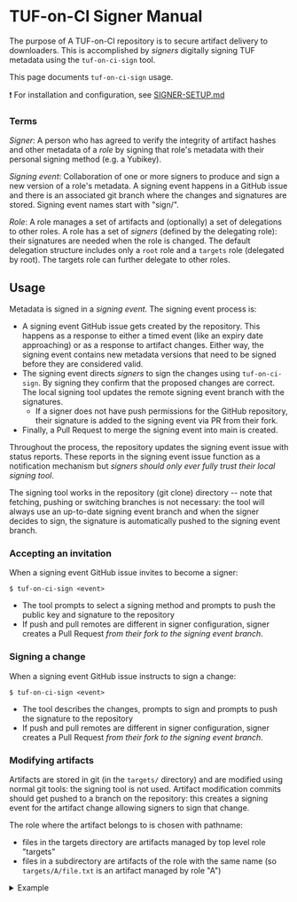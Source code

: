 # TUF-on-CI Signer Manual

The purpose of A TUF-on-CI repository is to secure artifact delivery to
downloaders. This is accomplished by _signers_ digitally signing TUF metadata using 
the `tuf-on-ci-sign` tool. 

This page documents `tuf-on-ci-sign` usage.

:exclamation: For installation and configuration, see [SIGNER-SETUP.md](SIGNER-SETUP.md)

### Terms

_Signer_: A person who has agreed to verify the integrity of artifact hashes and other
metadata of a _role_ by signing that role's metadata with their personal signing method
(e.g. a Yubikey).

_Signing event_: Collaboration of one or more signers to produce and sign a new version of 
a role's metadata. A signing event happens in a GitHub issue and there is an associated git
branch where the changes and signatures are stored. Signing event names start with "sign/".

_Role_: A role manages a set of artifacts and (optionally) a set of delegations to other
roles. A role has a set of _signers_ (defined by the delegating role): their signatures
are needed when the role is changed.
The default delegation structure includes only a `root` role and a `targets`
role (delegated by root). The targets role can further delegate to other roles.  

## Usage

Metadata is signed in a _signing event_. The signing event process is:
* A signing event GitHub issue gets created by the repository. This happens as a
  response to either a timed event (like an expiry date approaching) or as a response to
  artifact changes. Either way, the signing event contains new metadata versions that
  need to be signed before they are considered valid.
* The signing event directs _signers_ to sign the changes using `tuf-on-ci-sign`. By
  signing they confirm that the proposed changes are correct. The local signing tool
  updates the remote signing event branch with the signatures.
  * If a signer does not have push permissions for the GitHub repository, their signature
    is added to the signing event via PR from their fork.
* Finally, a Pull Request to merge the signing event into main is created.

Throughout the process, the repository updates the signing event issue with status
reports. These reports in the  signing event issue function as a notification mechanism
but *signers should only ever fully trust their local signing tool*.

The signing tool works in the repository (git clone) directory -- note that
fetching, pushing or switching branches is not necessary: the tool will always use an
up-to-date signing event branch and when the signer decides to sign, the signature is
automatically pushed to the signing event branch.

### Accepting an invitation 

When a signing event GitHub issue invites to become a signer:
```shell
$ tuf-on-ci-sign <event>
```
* The tool prompts to select a signing method and prompts to push the public key
  and signature to the repository
* If push and pull remotes are different in signer configuration, signer creates a
  Pull Request _from their fork to the signing event branch_.

### Signing a change

When a signing event GitHub issue instructs to sign a change:
```shell
$ tuf-on-ci-sign <event>
```
* The tool describes the changes, prompts to sign and prompts to push the signature to
  the repository
* If push and pull remotes are different in signer configuration, signer creates a
  Pull Request _from their fork to the signing event branch_.


### Modifying artifacts

Artifacts are stored in git (in the `targets/` directory) and are modified using normal
git tools: the signing tool is not used. Artifact modification commits should get pushed to a
branch on the repository: this creates a signing event for the artifact change allowing signers
to sign that change.

The role where the artifact belongs to is chosen with pathname: 
* files in the targets directory are artifacts managed by top level role "targets" 
* files in a subdirectory are artifacts of the role with the same name (so
  `targets/A/file.txt` is an artifact managed by role "A")

<details>
  <summary>Example</summary>

  Artifact changes are committed into a signing event branch using git:
  ```shell
  # Add a new artifact managed by top level role targets
  $ git fetch && git switch -c sign/add-a-target origin/main
  $ echo "artifact" > targets/file1.txtv
  $ git add targets/file1.txt
  $ git commit -m "New artifact file1.txt, managed by targets"

  # Pushing the branch starts a signing event: Repository will create a new metadata
  # version for the role and signers can then review and sign that version.
  $ git push origin sign/add-a-target
  ```

  After the signing event is created, signers can follow instructions to sign the changes.
</details>
